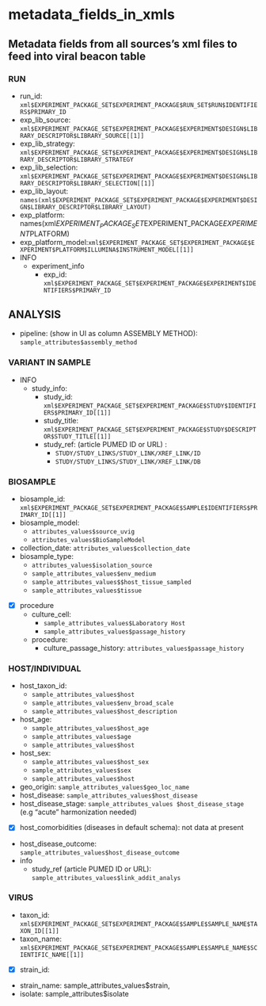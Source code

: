 # metadata_fields_in_xmls

## Metadata fields from all sources’s xml files to feed into viral beacon table



### RUN
* run_id:  `xml$EXPERIMENT_PACKAGE_SET$EXPERIMENT_PACKAGE$RUN_SET$RUN$IDENTIFIERS$PRIMARY_ID`
* exp_lib_source: `xml$EXPERIMENT_PACKAGE_SET$EXPERIMENT_PACKAGE$EXPERIMENT$DESIGN$LIBRARY_DESCRIPTOR$LIBRARY_SOURCE[[1]]` 
* exp_lib_strategy: `xml$EXPERIMENT_PACKAGE_SET$EXPERIMENT_PACKAGE$EXPERIMENT$DESIGN$LIBRARY_DESCRIPTOR$LIBRARY_STRATEGY`
* exp_lib_selection:  `xml$EXPERIMENT_PACKAGE_SET$EXPERIMENT_PACKAGE$EXPERIMENT$DESIGN$LIBRARY_DESCRIPTOR$LIBRARY_SELECTION[[1]]`
* exp_lib_layout: `names(xml$EXPERIMENT_PACKAGE_SET$EXPERIMENT_PACKAGE$EXPERIMENT$DESIGN$LIBRARY_DESCRIPTOR$LIBRARY_LAYOUT)`
* exp_platform: names(xml$EXPERIMENT_PACKAGE_SET$EXPERIMENT_PACKAGE$EXPERIMENT$PLATFORM)
* exp_platform_model:`xml$EXPERIMENT_PACKAGE_SET$EXPERIMENT_PACKAGE$EXPERIMENT$PLATFORM$ILLUMINA$INSTRUMENT_MODEL[[1]]`
* INFO
	* experiment_info
		* exp_id: `xml$EXPERIMENT_PACKAGE_SET$EXPERIMENT_PACKAGE$EXPERIMENT$IDENTIFIERS$PRIMARY_ID`



 
## ANALYSIS
* pipeline: (show in UI as column ASSEMBLY METHOD): `sample_attributes$assembly_method`


### VARIANT IN SAMPLE
* INFO
	* study_info: 
		* study_id: `xml$EXPERIMENT_PACKAGE_SET$EXPERIMENT_PACKAGE$STUDY$IDENTIFIERS$PRIMARY_ID[[1]]`
		* study_title: `xml$EXPERIMENT_PACKAGE_SET$EXPERIMENT_PACKAGE$STUDY$DESCRIPTOR$STUDY_TITLE[[1]]`
		* study_ref: (article PUMED ID or URL) : 
			* `STUDY/STUDY_LINKS/STUDY_LINK/XREF_LINK/ID`
			* `STUDY/STUDY_LINKS/STUDY_LINK/XREF_LINK/DB`



### BIOSAMPLE 
* biosample_id: `xml$EXPERIMENT_PACKAGE_SET$EXPERIMENT_PACKAGE$SAMPLE$IDENTIFIERS$PRIMARY_ID[[1]]`
* biosample_model:
	* `attributes_values$source_uvig`
	* `attributes_values$BioSampleModel`
* collection_date: `attributes_values$collection_date`
* biosample_type: 
	* `attributes_values$isolation_source`
	* `sample_attributes_values$env_medium`
	* `sample_attributes_values$$host_tissue_sampled`
	* `sample_attributes_values$tissue`
*[x] procedure
	* culture_cell: 
		* `sample_attributes_values$Laboratory Host`
		* `sample_attributes_values$passage_history`
	* procedure:
		* culture_passage_history: `attributes_values$passage_history`
	

### HOST/INDIVIDUAL 
* host_taxon_id: 
	* `sample_attributes_values$host`
	* `sample_attributes_values$env_broad_scale`
	* `sample_attributes_values$host_description`
* host_age: 
	* `sample_attributes_values$host_age`
	* `sample_attributes_values$age`
	* `sample_attributes_values$host`
* host_sex: 
	* `sample_attributes_values$host_sex`
	* `sample_attributes_values$sex`
	* `sample_attributes_values$host`
* geo_origin: `sample_attributes_values$geo_loc_name`
* host_disease: `sample_attributes_values$host_disease`
* host_disease_stage: `sample_attributes_values $host_disease_stage` (e.g “acute” harmonization needed) 
* [x] host_comorbidities (diseases in default schema): not data at present 
* host_disease_outcome: `sample_attributes_values$host_disease_outcome`
* info 
	* study_ref (article PUMED ID or URL): `sample_attributes_values$link_addit_analys`



### VIRUS
* taxon_id: `xml$EXPERIMENT_PACKAGE_SET$EXPERIMENT_PACKAGE$SAMPLE$SAMPLE_NAME$TAXON_ID[[1]]`
* taxon_name: `xml$EXPERIMENT_PACKAGE_SET$EXPERIMENT_PACKAGE$SAMPLE$SAMPLE_NAME$SCIENTIFIC_NAME[[1]]`
* [x] strain_id: 
* strain_name: sample_attributes_values$strain,  
* isolate: sample_attributes$isolate  
